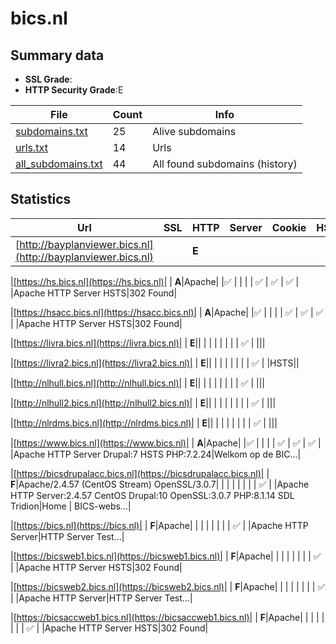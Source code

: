 

# bics.nl
## Summary data


 - **SSL Grade**:
 - **HTTP Security Grade**:E


| File       | Count | Info |
|------------|-------|------|
|[subdomains.txt](/data/bics.nl/subdomains.txt)|25|Alive subdomains|
|[urls.txt](/data/bics.nl/urls.txt)|14|Urls|
|[all_subdomains.txt](/data/bics.nl/all_subdomains.txt)|44|All found subdomains (history)|


## Statistics


| Url | SSL | HTTP | Server | Cookie | HSTS | CORS | CTO | CSP | XFO | XXP | RP |FP| Tech |Title |
|--------|-------|-------|------|------|------|------|------|------|------|------|------|------|------|------|
|[http://bayplanviewer.bics.nl](http://bayplanviewer.bics.nl)| | **E**|| | | | | | | | :white_check_mark: | |||


|[https://hs.bics.nl](https://hs.bics.nl)| | **A**|Apache| |:white_check_mark: | | | | :white_check_mark: | :white_check_mark: | :white_check_mark: | |Apache HTTP Server HSTS|302 Found|


|[https://hsacc.bics.nl](https://hsacc.bics.nl)| | **A**|Apache| |:white_check_mark: | | | | :white_check_mark: | :white_check_mark: | :white_check_mark: | |Apache HTTP Server HSTS|302 Found|


|[https://livra.bics.nl](https://livra.bics.nl)| | **E**|| | | | | | | | :white_check_mark: | |||


|[https://livra2.bics.nl](https://livra2.bics.nl)| | **E**|| | | | | | | | :white_check_mark: | |HSTS||


|[http://nlhull.bics.nl](http://nlhull.bics.nl)| | **E**|| | | | | | | | :white_check_mark: | |||


|[http://nlhull2.bics.nl](http://nlhull2.bics.nl)| | **E**|| | | | | | | | :white_check_mark: | |||


|[http://nlrdms.bics.nl](http://nlrdms.bics.nl)| | **E**|| | | | | | | | :white_check_mark: | |||


|[https://www.bics.nl](https://www.bics.nl)| | **A**|Apache| |:white_check_mark: | | | | :white_check_mark: | :white_check_mark: | :white_check_mark: | |Apache HTTP Server Drupal:7 HSTS PHP:7.2.24|Welkom op de BIC...|


|[https://bicsdrupalacc.bics.nl](https://bicsdrupalacc.bics.nl)| | **F**|Apache/2.4.57 (CentOS Stream) OpenSSL/3.0.7| | | | | | | | :white_check_mark: | |Apache HTTP Server:2.4.57 CentOS Drupal:10 OpenSSL:3.0.7 PHP:8.1.14 SDL Tridion|Home | BICS-webs...|


|[https://bics.nl](https://bics.nl)| | **F**|Apache| | | | | | | | :white_check_mark: | |Apache HTTP Server|HTTP Server Test...|


|[https://bicsweb1.bics.nl](https://bicsweb1.bics.nl)| | **F**|Apache| | | | | | | | :white_check_mark: | |Apache HTTP Server HSTS|302 Found|


|[https://bicsweb2.bics.nl](https://bicsweb2.bics.nl)| | **F**|Apache| | | | | | | | :white_check_mark: | |Apache HTTP Server|HTTP Server Test...|


|[https://bicsaccweb1.bics.nl](https://bicsaccweb1.bics.nl)| | **F**|Apache| | | | | | | | :white_check_mark: | |Apache HTTP Server HSTS|302 Found|

